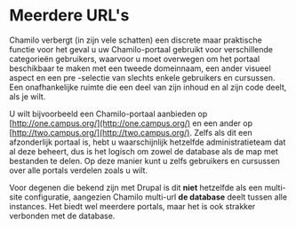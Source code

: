 # Meerdere URL's

Chamilo verbergt \(in zijn vele schatten\) een discrete maar praktische functie voor het geval u uw Chamilo-portaal gebruikt voor verschillende categorieën gebruikers, waarvoor u moet overwegen om het portaal beschikbaar te maken met een tweede domeinnaam, een ander visueel aspect en een pre -selectie van slechts enkele gebruikers en cursussen. Een onafhankelijke ruimte die een deel van zijn inhoud en al zijn code deelt, als je wilt.

U wilt bijvoorbeeld een Chamilo-portaal aanbieden op [http://one.campus.org/](http://one.campus.org/) en een ander op [http://two.campus.org/](http://two.campus.org/). Zelfs als dit een afzonderlijk portaal is, hebt u waarschijnlijk hetzelfde administratieteam dat al deze beheert, dus is het logisch om zowel de database als de map met bestanden te delen. Op deze manier kunt u zelfs gebruikers en cursussen over alle portals verdelen zoals u wilt.

Voor degenen die bekend zijn met Drupal is dit **niet** hetzelfde als een multi-site configuratie, aangezien Chamilo multi-url **de database** deelt tussen alle instances. Het biedt wel meerdere portals, maar het is ook strakker verbonden met de database.
